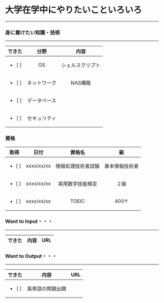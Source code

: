 # 大学在学中にやりたいこといろいろ
***

### 身に着けたい知識・技術
***
| できた | 分野 | 内容 |
|:---:|:---:|:---:|
|<ul><li>[ ] </li></ul>| OS | シェルスクリプト |
|<ul><li>[ ] </li></ul>| ネットワーク | NAS構築 |
|<ul><li>[ ] </li></ul>| データベース |  |
|<ul><li>[ ] </li></ul>| セキュリティ |  |


### 資格
| 取得 | 日付 | 資格名 | 級 |
|:---:|:---:|:---:|:---:|
|<ul><li>[ ] </li></ul>| xxxx/xx/xx | 情報処理技術者試験 | 基本情報技術者 |
|<ul><li>[ ] </li></ul>| xxxx/xx/xx | 実用数学技能検定 | ２級 |
|<ul><li>[ ] </li></ul>| xxxx/xx/xx | TOEIC | 400↑ |


### Want to Input・・・
***
| できた | 内容 | URL |
|:---:|:---:|:---:|


### Want to Output・・・
***
| できた | 内容 | URL |
|:---:|:---:|:---:|
|<ul><li>[ ] </li></ul>| 英単語の問題出題 |  |
